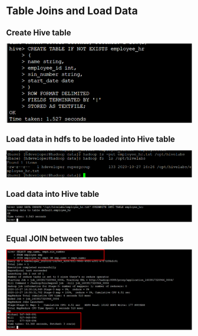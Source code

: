 # Table Joins and Load Data

## Create Hive table
![Alt text](/screen_shots/demo2/Screenshot_1.png?raw=true "Simple Code on IPython Notebooks")

## Load data in hdfs to be loaded into Hive table
![Alt text](/screen_shots/demo2/Screenshot_3.png?raw=true "Simple Code on IPython Notebooks")

## Load data into Hive table
![Alt text](/screen_shots/demo2/Screenshot_2.png?raw=true "Simple Code on IPython Notebooks")

## Equal JOIN between two tables
![Alt text](/screen_shots/demo2/Screenshot_4.png?raw=true "Simple Code on IPython Notebooks")
